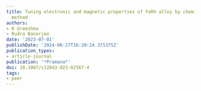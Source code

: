 ```yaml
---
title: Tuning electronic and magnetic properties of FeRh alloy by chemical and physical
  method
authors:
- R Greeshma
- Rudra Banerjee
date: '2023-07-01'
publishDate: '2024-06-27T16:20:24.371375Z'
publication_types:
- article-journal
publication: '*Pramana*'
doi: 10.1007/s12043-023-02567-4
tags:
- peer
---
```

